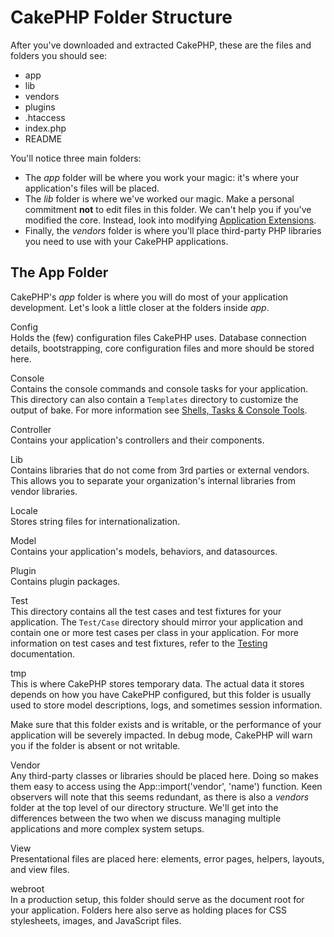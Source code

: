 # CakePHP Folder Structure

After you've downloaded and extracted CakePHP, these are the files
and folders you should see:

- app
- lib
- vendors
- plugins
- .htaccess
- index.php
- README

You'll notice three main folders:

- The *app* folder will be where you work your magic: it's where
  your application's files will be placed.
- The *lib* folder is where we've worked our magic. Make a
  personal commitment **not** to edit files in this folder. We can't
  help you if you've modified the core. Instead, look into modifying
  [Application Extensions](../getting-started/cakephp-structure#application-extensions).
- Finally, the *vendors* folder is where you'll place third-party
  PHP libraries you need to use with your CakePHP applications.

## The App Folder

CakePHP's *app* folder is where you will do most of your application
development. Let's look a little closer at the folders inside
*app*.

Config  
Holds the (few) configuration files CakePHP uses. Database
connection details, bootstrapping, core configuration files and
more should be stored here.

Console  
Contains the console commands and console tasks for your application.
This directory can also contain a `Templates` directory to customize the
output of bake. For more information see [Shells, Tasks & Console Tools](../console-and-shells).

Controller  
Contains your application's controllers and their components.

Lib  
Contains libraries that do not come from 3rd parties or
external vendors. This allows you to separate your organization's
internal libraries from vendor libraries.

Locale  
Stores string files for internationalization.

Model  
Contains your application's models, behaviors, and datasources.

Plugin  
Contains plugin packages.

Test  
This directory contains all the test cases and test fixtures for your
application. The `Test/Case` directory should mirror your application and
contain one or more test cases per class in your application. For more
information on test cases and test fixtures, refer to the [Testing](../development/testing)
documentation.

tmp  
This is where CakePHP stores temporary data. The actual data it
stores depends on how you have CakePHP configured, but this folder
is usually used to store model descriptions, logs, and sometimes
session information.

Make sure that this folder exists and is writable,
or the performance of your application will be severely
impacted. In debug mode, CakePHP will warn you if the folder is
absent or not writable.

Vendor  
Any third-party classes or libraries should be placed here. Doing
so makes them easy to access using the App::import('vendor',
'name') function. Keen observers will note that this seems
redundant, as there is also a *vendors* folder at the top level of
our directory structure. We'll get into the differences between the
two when we discuss managing multiple applications and more complex
system setups.

View  
Presentational files are placed here: elements, error pages,
helpers, layouts, and view files.

webroot  
In a production setup, this folder should serve as the document
root for your application. Folders here also serve as holding
places for CSS stylesheets, images, and JavaScript files.
